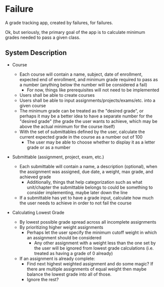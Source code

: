 # Failure

A grade tracking app, created by failures, for failures.

Ok, but seriously, the primary goal of the app is to calculate minimum grades needed to pass a given class.

## System Description

- Course
  - Each course will contain a name, subject, date of enrollment, expected end of enrollment, and minimum grade required to pass as a number (anything below the number will be considered a fail)
    - For now, things like prerequisites will not need to be implemented
  - Users shall be able to create courses
  - Users shall be able to input assignments/projects/exams/etc. into a given course
  - The minimum grade can be treated as the "desired grade", or perhaps it may be a better idea to have a separate number for the "desired grade" (the grade the user wants to achieve, which may be above the actual minimum for the course itself)
  - With the set of submittables defined by the user, calculate the current expected grade in the course as a number out of 100
    - The user may be able to choose whether to display it as a letter grade or as a number

- Submittable (assignment, project, exam, etc.)
  - Each submittable will contain a name, a description (optional), when the assignment was assigned, due date, a weight, max grade, and achieved grade
    - Additionally, things that help categorization such as what unit/chapter the submittable belongs to could be something to consider implementing, maybe later down the line
  - If a submittable has yet to have a grade input, calculate how much the user needs to achieve in order to not fail the course

- Calculating Lowest Grade
  - By lowest possible grade spread across all incomplete assignments
  - By prioritizing higher weight assignments
    - Perhaps let the user specify the minimum cutoff weight in which an assignment should be considered
      - Any other assignment with a weight less than the one set by the user will be ignored from lowest grade calculations (i.e. treated as having a grade of 0 already)
  - If an assignment is already complete:
    - Find next highest weighted assignment and do some magic? If there are multiple assignments of equal weight then maybe balance the lowest grade into all of those.
    - Ignore the rest?